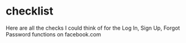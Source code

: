 # checklist
Here are all the checks I could think of for the Log In, Sign Up, Forgot Password functions on facebook.com

